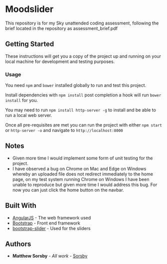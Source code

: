 # Moodslider

This repository is for my Sky unattended coding assessment, following the brief located in the repository as assessment_brief.pdf

## Getting Started

These instructions will get you a copy of the project up and running on your local machine for development and testing purposes.

### Usage

You need ```npm``` and ```bower``` installed globally to run and test this project.

Install dependencies with ```npm install``` post completion a hook will run ```bower install``` for you.

You may need to run ```npm install http-server -g``` to install and be able to run a local web server.

Once all pre-requisites are met you can run the project with either ```npm start``` or ```http-server -o``` and navigate to ```http://localhost:8000```

## Notes

- Given more time I would implement some form of unit testing for the project.
- I have observed a bug on Chrome on Mac and Edge on Windows whereby an uploaded file does not redirect immediately to the home page, on my test system running Chrome on Windows I have been unable to reproduce but given more time I would address this bug. For now you can just click the home button on the navbar.

## Built With

* [AngularJS](https://angularjs.org/) - The web framework used
* [Bootstrap](https://getbootstrap.com/) - Front end framework
* [bootstrap-slider](https://github.com/seiyria/bootstrap-slider/) - Used for the sliders

## Authors

* **Matthew Sorsby** - *All work* - [Sorsby](https://github.com/Sorsby)
